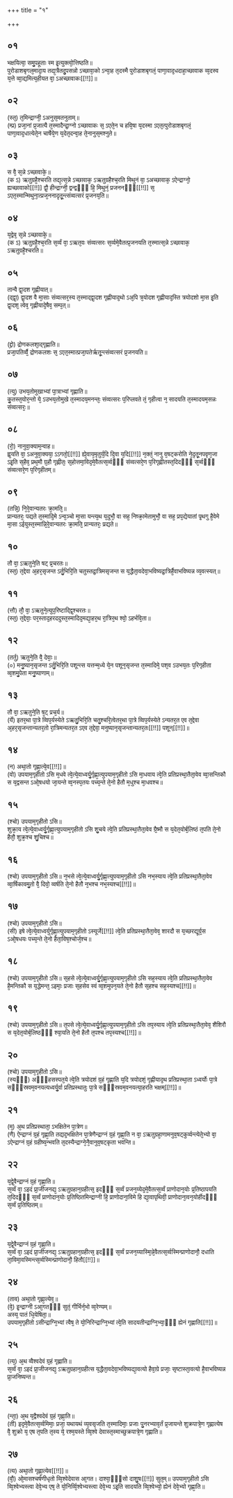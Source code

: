 +++
title = "१"

+++
## ०१
भक्षयित्वा᳘ समु᳘पहूताः स्म इ᳘त्युक्त्वो᳘त्तिष्ठति॥  
पुरोडाशबृगल᳘मादा᳘य तद्य᳘त्रैतदु᳘पसन्नो ऽच्छावा᳘को ऽन्वा᳘ह त᳘दस्मै पुरोडाशबृगलं᳘ पाणा᳘वाद᳘धदाहा᳘च्छावाक व्व᳘दस्व य᳘त्ते व्वा᳘द्यमित्य᳘हीयत वा᳘ ऽअच्छावाकः[[!!]]॥  
## ०२
(स्त᳘) त᳘मिन्द्राग्नी᳘ ऽअनुस᳘मतनुताम्॥  
(म्प्र) प्रजा᳘नां प्र᳘जात्यै त᳘स्मादैन्द्रा᳘ग्नो ऽच्छावाकः स᳘ ऽएते᳘न च हवि᳘षा य᳘दस्मा ऽएत᳘त्पुरोडाशबृगलं᳘ पाणा᳘वाद᳘धात्येते᳘न चार्षेये᳘ण य᳘देत᳘दन्वा᳘ह ते᳘नानुस᳘मश्नुते॥  
## ०३
स वै᳘ स᳘न्ने ऽच्छावाके᳘॥  
(क ऽ) ऋतुग्रहै᳘श्चरति तद्य᳘त्स᳘न्ने ऽच्छावाक᳘ ऽऋतुग्रहैश्च᳘रति मिथुनं वा᳘ ऽअच्छावाक᳘ ऽऐन्द्राग्नो᳘ ह्यच्छावाको[[!!]] द्वौ᳘ हीन्द्राग्नी᳘ द्वन्द्वᳫँ᳭ हि᳘ मिथुनं᳘ प्रजननᳫँ᳭[[!!]] स᳘ ऽएत᳘स्मान्मिथुना᳘त्प्रज᳘ननादृतू᳘न्त्संव्वत्सरं प्र᳘जनय᳘ति॥  
## ०४
य᳘द्वेव᳘ स᳘न्ने ऽच्छावाके᳘॥  
(क ऽ) ऋतुग्रहै᳘श्च᳘रति स᳘र्व्वं वा᳘ ऽऋत᳘वः संव्वत्सरः स᳘र्व्वमे᳘वैतत्प्र᳘जनयति त᳘स्मात्स᳘न्ने ऽच्छावाक᳘ ऽऋतुग्रहै᳘श्चरति॥  
## ०५
तान्वै द्वा᳘दश गृह्णीयात्॥  
(द्द्वा᳘) द्वा᳘दश वै मा᳘साः संव्वत्सर᳘स्य त᳘स्माद्द्वा᳘दश गृह्णीयाद᳘थो ऽअ᳘पि त्र᳘योदश गृह्णीयाद᳘स्ति त्रयोदशो मा᳘स इ᳘ति द्वा᳘दश᳘ त्वेव᳘ गृह्णीयादे᳘षैव᳘ सम्प᳘त्॥  
## ०६
(द्द्रो) द्रोणकलशा᳘द्गृह्णाति॥  
प्रजा᳘पतिर्व्वै᳘ द्रोणकलशः स᳘ ऽएत᳘स्मात्प्रजा᳘पतेर्ऋतू᳘न्त्संव्वत्सरं प्र᳘जनयति॥  
## ०७
(त्यु) उभय᳘तोमुखाभ्यां पा᳘त्राभ्यां गृह्णाति॥  
कु᳘तस्त᳘योर᳘न्तो ये᳘ ऽउभय᳘तोमुखे त᳘स्मादय᳘मनन्तः᳘ संव्वत्सरः प᳘रिप्लवते तं᳘ गृहीत्वा न᳘ सादयति त᳘स्मादयम᳘सन्नः संव्वत्सरः᳘॥  
## ०८
(रो᳘) नानुवा᳘क्याम᳘न्वाह॥  
ह्व᳘यति वा᳘ ऽअनुवा᳘क्यया᳘ ऽऽगतो᳘[[!!]] ह्ये᳘वाय᳘मृतुर्य᳘दि दि᳘वा य᳘दि[[!!]] न᳘क्तं᳘ नानु व᳘षट्करोति ने᳘दृतू᳘नपवृण᳘जा ऽइ᳘ति स᳘हैव᳘ प्रथ᳘मौ ग्र᳘हौ गृह्णीतः᳘ स᳘होत्तमा᳘विद᳘मे᳘वैतत्स᳘र्व्वᳫँ᳭ संव्वत्सरे᳘ण प᳘रिगृह्णीतस्त᳘दिदᳫं᳭ स᳘र्व्वᳫं᳭ संव्वत्सरे᳘ण प᳘रिगृहीतम्॥  
## ०९
(तन्नि᳘) नि᳘रे᳘वान्यतरः क्रा᳘मति᳘॥  
प्रान्यतरः᳘ पद्यते त᳘स्मादि᳘मे ऽन्व᳘ञ्चो मा᳘सा यन्त्य᳘थ य᳘दुभौ᳘ वा सह᳘ निष्क्रा᳘मेतामुभौ᳘ वा सह᳘ प्रप᳘द्येयातां पृ᳘थगु है᳘वेमे मा᳘सा ऽईयुस्त᳘स्मान्नि᳘रे᳘वान्यतरः क्रा᳘मति᳘ प्रान्यतरः᳘ प्रद्यते॥  
## १०
तौ वा᳘ ऽऋतुने᳘ति षट् प्र᳘चरतः॥  
(स्त᳘) त᳘द्देवा अ᳘हर᳘सृजन्त ऽर्तु᳘भिरि᳘ति चतुस्तद्रा᳘त्रिमसृजन्त स य᳘द्धैता᳘वदेवा᳘भविष्यद्रा᳘त्रिर्है᳘वाभविष्यन्न व्य᳘वत्स्यत्॥  
## ११
(त्तौ) तौ᳘ वा᳘ ऽऋतुने᳘त्युप᳘रिष्टाद्द्वि᳘श्चरतः॥  
(स्त᳘) त᳘द्देवाः᳘ पर᳘स्ताद᳘हरददुस्त᳘स्मादिद᳘मद्या᳘हर᳘थ रा᳘त्रिर᳘थ श्वो᳘ ऽहर्भवि᳘ता॥  
## १२
(तर्तु) ऋतुने᳘ति वै᳘ देवाः᳘॥  
(०) मनु᳘ष्यान᳘सृजन्त ऽर्तु᳘भिरि᳘ति पशून्त्स यत्तन्म᳘ध्ये ये᳘न पशून᳘सृजन्त त᳘स्मादिमे᳘ पश᳘व ऽउभय᳘तः प᳘रिगृहीता व्व᳘शमु᳘पेता मनु᳘ष्याणाम्॥  
## १३
तौ वा᳘ ऽऋतुने᳘ति ष᳘ट् प्रच᳘र्य॥  
(र्ये) इतर᳘था पा᳘त्रे व्विप᳘र्यस्येते ऽऋतु᳘भिरि᳘ति चतु᳘श्चरि᳘त्वेतर᳘था पा᳘त्रे व्विप᳘र्यस्येते ऽन्यतर᳘त एव त᳘द्देवा अ᳘हर᳘सृजन्तान्यतर᳘तो रा᳘त्रिमन्यतर᳘त ऽएव त᳘द्देवा᳘ मनुष्यान᳘सृजन्तान्यतर᳘तः[[!!]] पशून्[[!!]]॥  
## १४
(न) अथा᳘तो गृह्णा᳘त्ये᳘व[[!!]]॥  
(वो) उपयाम᳘गृहीतो ऽसि म᳘धवे त्वे᳘त्ये᳘वाध्वर्यु᳘र्गृह्णा᳘त्युपयाम᳘गृहीतो ऽसि मा᳘धवाय त्वे᳘ति प्रतिप्रस्था᳘तैता᳘वेव व्वा᳘सन्तिकौ स य᳘द्वसन्त ऽओ᳘षधयो जा᳘यन्ते व्व᳘नस्प᳘तयः पच्य᳘न्ते ते᳘नो हैतौ म᳘धुश्च मा᳘धवश्च॥  
## १५
(श्चो) उपयाम᳘गृहीतो ऽसि॥  
शुक्रा᳘य त्वे᳘त्ये᳘वाध्वर्यु᳘र्गृह्णा᳘त्युपयाम᳘गृहीतो ऽसि शु᳘चये त्वे᳘ति प्रतिप्रस्था᳘तैता᳘वेव ग्रै᳘ष्मौ स य᳘देत᳘योर्ब᳘लिष्ठं त᳘पति ते᳘नो हैतौ᳘ शुक्र᳘श्च शु᳘चिश्च॥  
## १६
(श्चो) उपयाम᳘गृहीतो ऽसि॥ 
न᳘भसे त्वे᳘त्ये᳘वाध्वर्यु᳘र्गृह्णा᳘त्युपयाम᳘गृहीतो ऽसि नभ᳘स्याय त्वे᳘ति प्रतिप्रस्था᳘तैता᳘वेव व्वा᳘र्षिकावमु᳘तो वै᳘ दिवो᳘ व्वर्षति ते᳘नो हैतौ न᳘भश्च नभ᳘स्यश्च[[!!]]॥  
## १७
(श्चो) उपयाम᳘गृहीतो ऽसि॥  
(सी) इषे त्वे᳘त्ये᳘वाध्वर्युर्गृह्णा᳘त्युपयाम᳘गृहीतो ऽस्यूर्जे[[!!]] त्वे᳘ति प्रतिप्रस्था᳘तैता᳘वेव᳘ शारदौ स य᳘च्छरद्यूर्ग्र᳘स ऽओ᳘षधयः पच्य᳘न्ते ते᳘नो हैता᳘विष᳘श्चोर्ज᳘श्च॥  
## १८
(श्चो) उपयाम᳘गृहीतो ऽसि॥ 
स᳘हसे त्वे᳘त्ये᳘वाध्वर्यु᳘र्गृह्णा᳘त्युपयाम᳘गृहीतो ऽसि सह᳘स्याय त्वे᳘ति प्रतिप्रस्था᳘तैता᳘वेव है᳘मन्तिकौ स य᳘द्धेमन्त᳘ ऽइमाः᳘ प्रजाः स᳘हसेव स्वं व्व᳘शमुपन᳘यते ते᳘नो हैतौ स᳘हश्च सह᳘स्यश्च[[!!]]॥  
## १९
(श्चो) उपयाम᳘गृहीतो ऽसि॥ 
त᳘पसे त्वे᳘त्ये᳘वाध्वर्यु᳘र्गृह्णा᳘त्युपयाम᳘गृहीतो ऽसि तप᳘स्याय त्वे᳘ति प्रतिप्रस्था᳘तैता᳘वेव᳘ शैशिरौ स य᳘देत᳘योर्ब᳘लिष्ठᳫँ᳭ श्या᳘यति ते᳘नो हैतौ त᳘पश्च तप᳘स्यश्च[[!!]]॥  
## २०
(श्चो) उपयाम᳘गृहीतो ऽसि॥  
(स्यᳫँ᳭) अᳫँ᳭हसस्पत᳘ये त्वे᳘ति त्रयोदशं ग्र᳘हं गृह्णाति य᳘दि त्रयोदशं᳘ गृह्णीयाद᳘थ प्रतिप्रस्था᳘ता ऽध्वर्योः पा᳘त्रे सᳫं᳭स्रवम᳘वनयत्यध्वर्यु᳘र्वा प्रतिप्रस्थातुः पा᳘त्रे सᳫँ᳭स्रवम᳘वनयत्या᳘हरति भक्षम्[[!!]]॥  
## २१
(म᳘) अ᳘थ प्रतिप्रस्थाता᳘ ऽभक्षितेन पा᳘त्रेण॥  
(णै) ऐन्द्राग्नं ग्र᳘हं गृह्णा᳘ति तद्यद᳘भक्षितेन पा᳘त्रेणैन्द्राग्नं ग्र᳘हं गृह्णा᳘ति न वा᳘ ऽऋतुग्रहा᳘णामनुव᳘षट्कुर्व्वन्त्येते᳘भ्यो वा᳘ ऽऐन्द्राग्नं ग्र᳘हं ग्रहीष्य᳘न्भवति त᳘दस्यैन्द्राग्ने᳘नै᳘वानुव᳘षट्कृता भवन्ति॥  
## २२
य᳘द्वे᳘वैन्द्राग्नं ग्र᳘हं गृह्णा᳘ति॥  
स᳘र्व्वं वा᳘ ऽइदं प्रा᳘जीजनद्य᳘ ऽऋतुग्रहान᳘ग्रहीत्स᳘ इदᳫँ᳭ स᳘र्व्वं प्रजन᳘य्येद᳘मे᳘वैतत्स᳘र्व्वं प्राणोदान᳘योः प्र᳘तिष्ठापयति त᳘दिदᳫँ᳭ स᳘र्व्वं प्राणोदान᳘योः प्र᳘तिष्ठितमिन्द्राग्नी हि᳘ प्राणोदाना᳘विमे हि द्या᳘वापृथिवी᳘ प्राणोदाना᳘वन᳘योर्हीदᳫँ᳭ स᳘र्व्वं प्र᳘तिष्ठितम्॥  
## २३
य᳘द्वे᳘वैन्द्राग्नं ग्र᳘हं गृह्णा᳘ति॥  
स᳘र्व्वं वा᳘ ऽइदं प्रा᳘जीजनद्य᳘ ऽऋतुग्रहान᳘ग्रहीत्स᳘ इदᳫँ᳭ स᳘र्व्वं प्रजन᳘य्यास्मि᳘न्ने᳘वैतत्स᳘र्व्वस्मिन्प्राणोदानौ᳘ दधाति ता᳘विमा᳘वस्मिन्त्स᳘र्व्वस्मिन्प्राणोदानौ᳘ हितौ[[!!]]॥  
## २४
(ताव) अथा᳘तो गृह्णा᳘त्येव᳘॥  
(वे᳘) इ᳘न्द्राग्नी ऽआ᳘गतᳫँ᳭ सुतं᳘ गीर्भिर्न᳘भो व्व᳘रेण्यम्॥  
अस्य᳘ पातं धि᳘येषिता᳘॥  
उपयाम᳘गृहीतो ऽसीन्द्राग्नि᳘भ्यां त्वैष᳘ ते यो᳘निरिन्द्राग्नि᳘भ्यां त्वे᳘ति सादयतीन्द्राग्नि᳘भ्या᳘ᳫं᳘ ह्येनं गृह्णाति[[!!]]॥  
## २५
(त्य᳘) अ᳘थ व्वैश्वदेवं ग्र᳘हं गृह्णाति॥  
स᳘र्व्वं वा᳘ ऽइदं प्रा᳘जीजनद्य᳘ ऽऋतुग्रहान᳘ग्रहीत्स य᳘द्धैता᳘वदेवा᳘भविष्यद्या᳘वत्यो हैवा᳘ग्रे प्रजाः᳘ सृष्टास्ता᳘वत्यो है᳘वाभविष्यन्न प्रा᳘जनिष्यन्त॥  
## २६
(न्ता᳘) अ᳘थ य᳘द्वैश्वदेवं ग्र᳘हं गृह्णा᳘ति॥  
(ती) इद᳘मे᳘वैतत्स᳘र्व्वमिमाः᳘ प्रजा᳘ यथायथं व्य᳘वसृजति त᳘स्मादिमाः᳘ प्रजाः पु᳘नरभ्याव᳘र्तं प्र᳘जायन्ते शुक्रपात्रे᳘ण गृह्णात्येष वै᳘ शुक्रो य᳘ एष त᳘पति त᳘स्य ये᳘ रश्म᳘यस्ते व्वि᳘श्वे देवास्त᳘स्माच्छुक्रपात्रे᳘ण गृह्णाति॥  
## २७
(त्य) अथा᳘तो गृह्णा᳘त्येव[[!!]]॥  
(वौ᳘) ओ᳘मासश्चर्षणीधृतो व्वि᳘श्वेदेवास आ᳘गत। दाश्वा᳘ᳫं᳘सो दाशु᳘षः[[!!]] सुत᳘म्॥ उपयाम᳘गृहीतो ऽसि व्वि᳘श्वेभ्यस्त्वा देवे᳘भ्य एष᳘ ते यो᳘निर्व्वि᳘श्वेभ्यस्त्वा देवे᳘भ्य ऽइ᳘ति सादयति व्वि᳘श्वेभ्यो᳘ ह्येनं देवे᳘भ्यो गृह्णा᳘ति॥  
